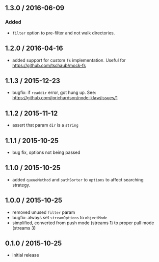 1.3.0 / 2016-06-09
------------------
### Added
- `filter` option to pre-filter and not walk directories.

1.2.0 / 2016-04-16
------------------
- added support for custom `fs` implementation. Useful for https://github.com/tschaub/mock-fs

1.1.3 / 2015-12-23
------------------
- bugfix: if `readdir` error, got hung up. See: https://github.com/jprichardson/node-klaw/issues/1

1.1.2 / 2015-11-12
------------------
- assert that param `dir` is a `string`

1.1.1 / 2015-10-25
------------------
- bug fix, options not being passed

1.1.0 / 2015-10-25
------------------
- added `queueMethod` and `pathSorter` to `options` to affect searching strategy.

1.0.0 / 2015-10-25
------------------
- removed unused `filter` param
- bugfix: always set `streamOptions` to `objectMode`
- simplified, converted from push mode (streams 1) to proper pull mode (streams 3)

0.1.0 / 2015-10-25
------------------
- initial release

<!-- contributors -->
[ryanzim]: https://github.com/ryanzim
